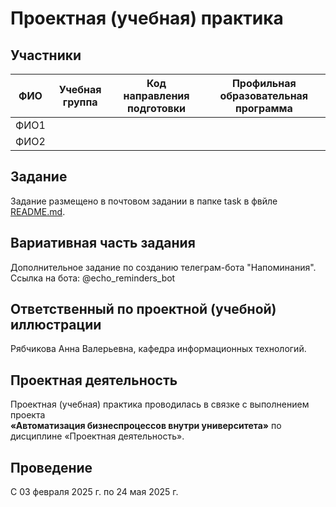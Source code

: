 # Проектная (учебная) практика

## Участники

| ФИО   | Учебная группа | Код направления подготовки | Профильная образовательная программа |
|-------|----------------|-----------------------------|---------------------------------------|
| ФИО1  |                |                             |                                       |
| ФИО2  |                |                             |                                       |


## Задание

Задание размещено в почтовом задании в папке task в фвйле [README.md](README.md).

## Вариативная часть задания

Дополнительное задание по созданию телеграм-бота "Напоминания". 
Ссылка на бота: @echo_reminders_bot

## Ответственный по проектной (учебной) иллюстрации

Рябчикова Анна Валерьевна, кафедра информационных технологий.

## Проектная деятельность

Проектная (учебная) практика проводилась в связке с выполнением проекта  
**«Автоматизация бизнеспроцессов внутри университета»** по дисциплине «Проектная деятельность».

## Проведение

С 03 февраля 2025 г. по 24 мая 2025 г.
